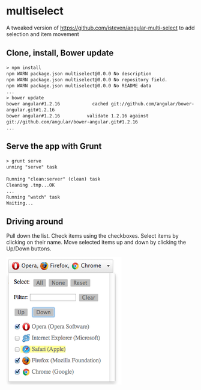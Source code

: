 multiselect
===========

A tweaked version of https://github.com/isteven/angular-multi-select to add selection and item movement

Clone, install, Bower update
----------------------------
    > npm install
    npm WARN package.json multiselect@0.0.0 No description
    npm WARN package.json multiselect@0.0.0 No repository field.
    npm WARN package.json multiselect@0.0.0 No README data
    ...
    > bower update
    bower angular#1.2.16            cached git://github.com/angular/bower-angular.git#1.2.16
    bower angular#1.2.16          validate 1.2.16 against git://github.com/angular/bower-angular.git#1.2.16
    ...
    
Serve the app with Grunt
------------------------
    > grunt serve
    unning "serve" task

    Running "clean:server" (clean) task
    Cleaning .tmp...OK
    ...
    Running "watch" task
    Waiting...

Driving around
--------------
Pull down the list.   Check items using the checkboxes.  Select items by clicking on their name.  Move selected items
up and down by clicking the Up/Down buttons.

![ScreenShot](/PulldownExample.png)
